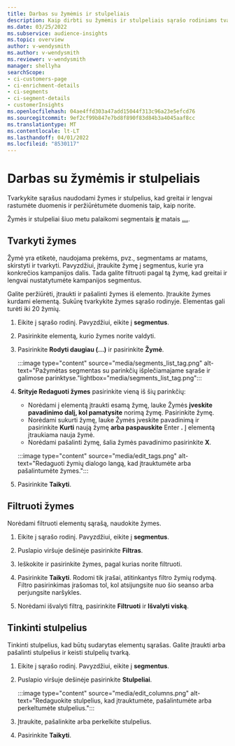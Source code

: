 ```yaml
---
title: Darbas su žymėmis ir stulpeliais
description: Kaip dirbti su žymėmis ir stulpeliais sąrašo rodiniams tvarkyti
ms.date: 03/25/2022
ms.subservice: audience-insights
ms.topic: overview
author: v-wendysmith
ms.author: v-wendysmith
ms.reviewer: v-wendysmith
manager: shellyha
searchScope:
- ci-customers-page
- ci-enrichment-details
- ci-segments
- ci-segment-details
- customerInsights
ms.openlocfilehash: 04ae4ffd303a47add15044f313c96a23e5efcd76
ms.sourcegitcommit: 9ef2cf99b847e7bd8f890f83d84b3a4045aaf8cc
ms.translationtype: MT
ms.contentlocale: lt-LT
ms.lasthandoff: 04/01/2022
ms.locfileid: "8530117"
---
```

# <a name="work-with-tags-and-columns"></a>Darbas su žymėmis ir stulpeliais

Tvarkykite sąrašus naudodami žymes ir stulpelius, kad greitai ir lengvai rastumėte duomenis ir peržiūrėtumėte duomenis taip, kaip norite.

Žymės ir stulpeliai šiuo metu palaikomi segmentais **[ir](segments.md)** matais **[...](measures.md)**.

## <a name="manage-tags"></a>Tvarkyti žymes

Žymė yra etiketė, naudojama prekėms, pvz., segmentams ar matams, skirstyti ir tvarkyti. Pavyzdžiui, įtraukite žymę į segmentus, kurie yra konkrečios kampanijos dalis. Tada galite filtruoti pagal tą žymę, kad greitai ir lengvai nustatytumėte kampanijos segmentus.

Galite peržiūrėti, įtraukti ir pašalinti žymes iš elemento. Įtraukite žymes kurdami elementą. Sukūrę tvarkykite žymes sąrašo rodinyje. Elementas gali turėti iki 20 žymių.

1. Eikite į sąrašo rodinį. Pavyzdžiui, eikite į **segmentus**.

1. Pasirinkite elementą, kurio žymes norite valdyti.

1. Pasirinkite **Rodyti daugiau (...)** ir pasirinkite **Žymė**.

   :::image type="content" source="media/segments_list_tag.png" alt-text="Pažymėtas segmentas su parinkčių išplečiamajame sąraše ir galimose parinktyse."lightbox="media/segments_list_tag.png":::

1. **Srityje Redaguoti žymes** pasirinkite vieną iš šių parinkčių:

   - Norėdami į elementą įtraukti esamą žymę, lauke Žymės **įveskite pavadinimo dalį, kol pamatysite** norimą žymę. Pasirinkite žymę.
   - Norėdami sukurti žymę, lauke Žymės įveskite pavadinimą ir pasirinkite **Kurti** naują žymę **arba paspauskite** Enter **.** Į elementą įtraukiama nauja žymė.
   - Norėdami pašalinti žymę, šalia žymės pavadinimo pasirinkite **X**.

   :::image type="content" source="media/edit_tags.png" alt-text="Redaguoti žymių dialogo langą, kad įtrauktumėte arba pašalintumėte žymes.":::

1. Pasirinkite **Taikyti**.

## <a name="filter-on-tags"></a>Filtruoti žymes

Norėdami filtruoti elementų sąrašą, naudokite žymes.

1. Eikite į sąrašo rodinį. Pavyzdžiui, eikite į **segmentus**.

1. Puslapio viršuje dešinėje pasirinkite **Filtras**.

1. Ieškokite ir pasirinkite žymes, pagal kurias norite filtruoti.

1. Pasirinkite **Taikyti**. Rodomi tik įrašai, atitinkantys filtro žymių rodymą. Filtro pasirinkimas įrašomas tol, kol atsijungsite nuo šio seanso arba perjungsite naršykles.

1. Norėdami išvalyti filtrą, pasirinkite **Filtruoti** ir **Išvalyti viską**.

## <a name="customize-columns"></a>Tinkinti stulpelius

Tinkinti stulpelius, kad būtų sudarytas elementų sąrašas. Galite įtraukti arba pašalinti stulpelius ir keisti stulpelių tvarką.

1. Eikite į sąrašo rodinį. Pavyzdžiui, eikite į **segmentus**.

1. Puslapio viršuje dešinėje pasirinkite **Stulpeliai**.

   :::image type="content" source="media/edit_columns.png" alt-text="Redaguokite stulpelius, kad įtrauktumėte, pašalintumėte arba perkeltumėte stulpelius.":::

1. Įtraukite, pašalinkite arba perkelkite stulpelius.

1. Pasirinkite **Taikyti**.
